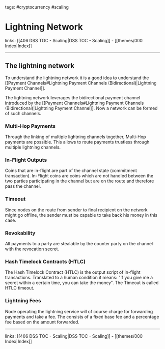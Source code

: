 tags: #cryptocurrency #scaling

# Lightning Network

links: [[406 DSS TOC - Scaling|DSS TOC - Scaling]] - [[themes/000 Index|Index]]

---
## The lightning network

To understand the lightning network it is a good idea to understand the [[Payment Channels#Lightning Payment Channels (Bidirectional)|Lightning Payment Channel]].

The lightning network leverages the bidirectional payment channel introduced by the [[Payment Channels#Lightning Payment Channels (Bidirectional)|Lightning Payment Channel]]. Now a network can be formed of such channels.

### Multi-Hop Payments

Through the linking of multiple lightning channels together, Multi-Hop payments are possible. This allows to route payments trustless through multiple lightning channels.

### In-Flight Outputs

Coins that are in-flight are part of the channel state (commitment transaction). In-Flight coins are coins which are not handled between the two parties participating in the channel but are on the route and therefore pass the channel.

### Timeout

Since nodes on the route from sender to final recipient on the network might go offline, the sender must be capable to take back his money in this case.

### Revokability

All payments to a party are stealable by the counter party on the channel with the revocation secret.

### Hash Timelock Contracts (HTLC)

The Hash Timelock Contract (HTLC) is the output script of in-flight transactions. Translated to a human condition it means: "If you give me a secret within a certain time, you can take the money". The Timeout is called HTLC timeout.

### Lightning Fees

Node operating the lightning service will of course charge for forwarding payments and take a fee. The consists of a fixed base fee and a percentage fee based on the amount forwarded.

---
links: [[406 DSS TOC - Scaling|DSS TOC - Scaling]] - [[themes/000 Index|Index]]